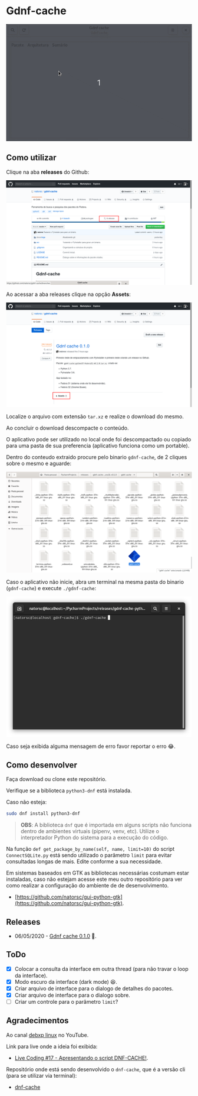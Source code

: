 # Gdnf-cache

![gdnf-cache](./docs/imgs/gdnf-cache.gif)

## Como utilizar

Clique na aba **releases** do Github:

![Aba releases do Github](./docs/imgs/github/github-releases.png)

Ao acessar a aba releases clique na opção **Assets**:

![Opção assets do Github](./docs/imgs/github/github-assets.png)

Localize o arquivo com extensão `tar.xz` e realize o download do mesmo.

Ao concluir o download descompacte o conteúdo.

O aplicativo pode ser utilizado no local onde foi descompactado ou copiado para uma pasta de sua preferencia (aplicativo funciona como um portable).

Dentro do conteudo extraido procure pelo binario `gdnf-cache`, de 2 cliques sobre o mesmo e aguarde:

![Binario do Gdnf cache](./docs/imgs/github/binary-gdnf-cache.png)

Caso o aplicativo não inicie, abra um terminal na mesma pasta do binario (`gdnf-cache`) e execute `./gdnf-cache`:

![Executando o binario via terminal](./docs/imgs/github/terminal-run-binary.png)

Caso seja exibida alguma mensagem de erro favor reportar o erro :joy:. 

## Como desenvolver

Faça download ou clone este repositório.

Verifique se a biblioteca `python3-dnf` está instalada.

Caso não esteja:

```bash
sudo dnf install python3-dnf
```

> **OBS**: A biblioteca `dnf` que é importada em alguns scripts não funciona dentro de ambientes virtuais (pipenv, venv, etc). Utilize o interpretador Python do sistema para a execução do código.

Na função `def get_package_by_name(self, name, limit=10)` do script `ConnectSQLite.py` está sendo utilizado o parâmetro `limit` para evitar consultadas longas de mais. Edite conforme a sua necessidade.

Em sistemas baseados em GTK as bibliotecas necessárias costumam estar instaladas, caso não estejam acesse este meu outro repositório para ver como realizar a configuração do ambiente de de desenvolvimento.

- [https://github.com/natorsc/gui-python-gtk](https://github.com/natorsc/gui-python-gtk).

## Releases

- 06/05/2020 - [Gdnf cache 0.1.0](https://github.com/natorsc/gdnf-cache/releases/tag/v0.1.0) :tada:. 

## ToDo

- [x] Colocar a consulta da interface em outra thread (para não travar o loop da interface).
- [x] Modo escuro da interface (dark mode) :satisfied:.
- [x] Criar arquivo de interface para o dialogo de detalhes do pacotes.
- [x] Criar arquivo de interface para o dialogo sobre.
- [ ] Criar um controle para o parâmetro `limit`?

## Agradecimentos

Ao canal [debxp linux](https://www.youtube.com/channel/UC8EGrwe_DXSzrCQclf_pv9g) no YouTube.

Link para live onde a ideia foi exibida:

- [Live Coding #17 - Apresentando o script DNF-CACHE!](https://youtu.be/4drCw9fXfnw).

Repositório onde está sendo desenvolvido o `dnf-cache`, que é a versão cli (para se utilizar via terminal):

- [dnf-cache](https://gitlab.com/blau_araujo/dnf-cache)